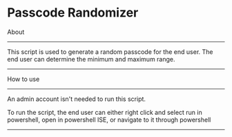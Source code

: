 # Passcode Randomizer

About

*********************************************************************************************************************************
This script is used to generate a random passcode for the end user. The end user can determine the minimum and maximum range.

*********************************************************************************************************************************

How to use

*********************************************************************************************************************************
An admin account isn't needed to run this script.

To run the script, the end user can either right click and select run in powershell, open in powershell ISE, or navigate to it through powershell
*********************************************************************************************************************************
